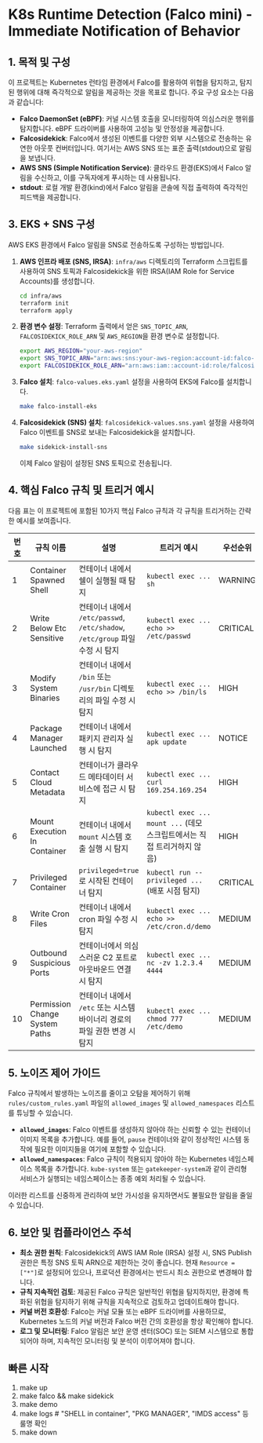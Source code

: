 # K8s Runtime Detection (Falco mini) - Immediate Notification of Behavior

## 1. 목적 및 구성

이 프로젝트는 Kubernetes 런타임 환경에서 Falco를 활용하여 위협을 탐지하고, 탐지된 행위에 대해 즉각적으로 알림을 제공하는 것을 목표로 합니다. 주요 구성 요소는 다음과 같습니다:

*   **Falco DaemonSet (eBPF)**: 커널 시스템 호출을 모니터링하여 의심스러운 행위를 탐지합니다. eBPF 드라이버를 사용하여 고성능 및 안정성을 제공합니다.
*   **Falcosidekick**: Falco에서 생성된 이벤트를 다양한 외부 시스템으로 전송하는 유연한 아웃풋 컨버터입니다. 여기서는 AWS SNS 또는 표준 출력(stdout)으로 알림을 보냅니다.
*   **AWS SNS (Simple Notification Service)**: 클라우드 환경(EKS)에서 Falco 알림을 수신하고, 이를 구독자에게 푸시하는 데 사용됩니다.
*   **stdout**: 로컬 개발 환경(kind)에서 Falco 알림을 콘솔에 직접 출력하여 즉각적인 피드백을 제공합니다.



## 3. EKS + SNS 구성

AWS EKS 환경에서 Falco 알림을 SNS로 전송하도록 구성하는 방법입니다.

1.  **AWS 인프라 배포 (SNS, IRSA)**:
    `infra/aws` 디렉토리의 Terraform 스크립트를 사용하여 SNS 토픽과 Falcosidekick을 위한 IRSA(IAM Role for Service Accounts)를 생성합니다.
    ```bash
    cd infra/aws
    terraform init
    terraform apply
    ```

2.  **환경 변수 설정**: Terraform 출력에서 얻은 `SNS_TOPIC_ARN`, `FALCOSIDEKICK_ROLE_ARN` 및 `AWS_REGION`을 환경 변수로 설정합니다.
    ```bash
    export AWS_REGION="your-aws-region"
    export SNS_TOPIC_ARN="arn:aws:sns:your-aws-region:account-id:falco-alerts"
    export FALCOSIDEKICK_ROLE_ARN="arn:aws:iam::account-id:role/falcosidekick-irsa"
    ```

3.  **Falco 설치**: `falco-values.eks.yaml` 설정을 사용하여 EKS에 Falco를 설치합니다.
    ```bash
    make falco-install-eks
    ```

4.  **Falcosidekick (SNS) 설치**: `falcosidekick-values.sns.yaml` 설정을 사용하여 Falco 이벤트를 SNS로 보내는 Falcosidekick을 설치합니다.
    ```bash
    make sidekick-install-sns
    ```
    이제 Falco 알림이 설정된 SNS 토픽으로 전송됩니다.

## 4. 핵심 Falco 규칙 및 트리거 예시

다음 표는 이 프로젝트에 포함된 10가지 핵심 Falco 규칙과 각 규칙을 트리거하는 간략한 예시를 보여줍니다.

| 번호 | 규칙 이름                 | 설명                                     | 트리거 예시                                                              | 우선순위 |
|----|-----------------------|------------------------------------------|--------------------------------------------------------------------------|----------|
| 1  | Container Spawned Shell | 컨테이너 내에서 쉘이 실행될 때 탐지       | `kubectl exec ... sh`                                                    | WARNING  |
| 2  | Write Below Etc Sensitive | 컨테이너 내에서 `/etc/passwd`, `/etc/shadow`, `/etc/group` 파일 수정 시 탐지 | `kubectl exec ... echo >> /etc/passwd`                                   | CRITICAL |
| 3  | Modify System Binaries    | 컨테이너 내에서 `/bin` 또는 `/usr/bin` 디렉토리의 파일 수정 시 탐지 | `kubectl exec ... echo >> /bin/ls`                                       | HIGH     |
| 4  | Package Manager Launched  | 컨테이너 내에서 패키지 관리자 실행 시 탐지 | `kubectl exec ... apk update`                                            | NOTICE   |
| 5  | Contact Cloud Metadata    | 컨테이너가 클라우드 메타데이터 서비스에 접근 시 탐지 | `kubectl exec ... curl 169.254.169.254`                                  | HIGH     |
| 6  | Mount Execution In Container | 컨테이너 내에서 `mount` 시스템 호출 실행 시 탐지 | `kubectl exec ... mount ...` (데모 스크립트에서는 직접 트리거하지 않음) | HIGH     |
| 7  | Privileged Container      | `privileged=true`로 시작된 컨테이너 탐지 | `kubectl run --privileged ...` (배포 시점 탐지)                         | CRITICAL |
| 8  | Write Cron Files          | 컨테이너 내에서 cron 파일 수정 시 탐지   | `kubectl exec ... echo >> /etc/cron.d/demo`                              | MEDIUM   |
| 9  | Outbound Suspicious Ports | 컨테이너에서 의심스러운 C2 포트로 아웃바운드 연결 시 탐지 | `kubectl exec ... nc -zv 1.2.3.4 4444`                                   | MEDIUM   |
| 10 | Permission Change System Paths | 컨테이너 내에서 `/etc` 또는 시스템 바이너리 경로의 파일 권한 변경 시 탐지 | `kubectl exec ... chmod 777 /etc/demo`                                   | MEDIUM   |

## 5. 노이즈 제어 가이드

Falco 규칙에서 발생하는 노이즈를 줄이고 오탐을 제어하기 위해 `rules/custom_rules.yaml` 파일의 `allowed_images` 및 `allowed_namespaces` 리스트를 튜닝할 수 있습니다.

*   **`allowed_images`**: Falco 이벤트를 생성하지 않아야 하는 신뢰할 수 있는 컨테이너 이미지 목록을 추가합니다. 예를 들어, `pause` 컨테이너와 같이 정상적인 시스템 동작에 필요한 이미지들을 여기에 포함할 수 있습니다.
*   **`allowed_namespaces`**: Falco 규칙이 적용되지 않아야 하는 Kubernetes 네임스페이스 목록을 추가합니다. `kube-system` 또는 `gatekeeper-system`과 같이 관리형 서비스가 실행되는 네임스페이스는 종종 예외 처리될 수 있습니다.

이러한 리스트를 신중하게 관리하여 보안 가시성을 유지하면서도 불필요한 알림을 줄일 수 있습니다.

## 6. 보안 및 컴플라이언스 주석

*   **최소 권한 원칙**: Falcosidekick의 AWS IAM Role (IRSA) 설정 시, SNS Publish 권한은 특정 SNS 토픽 ARN으로 제한하는 것이 좋습니다. 현재 `Resource = ["*"]`로 설정되어 있으나, 프로덕션 환경에서는 반드시 최소 권한으로 변경해야 합니다.
*   **규칙 지속적인 검토**: 제공된 Falco 규칙은 일반적인 위협을 탐지하지만, 환경에 특화된 위협을 탐지하기 위해 규칙을 지속적으로 검토하고 업데이트해야 합니다.
*   **커널 버전 호환성**: Falco는 커널 모듈 또는 eBPF 드라이버를 사용하므로, Kubernetes 노드의 커널 버전과 Falco 버전 간의 호환성을 항상 확인해야 합니다.
*   **로그 및 모니터링**: Falco 알림은 보안 운영 센터(SOC) 또는 SIEM 시스템으로 통합되어야 하며, 지속적인 모니터링 및 분석이 이루어져야 합니다.

## 빠른 시작
1) make up
2) make falco && make sidekick
3) make demo
4) make logs  # "SHELL in container", "PKG MANAGER", "IMDS access" 등 룰명 확인
5) make down
